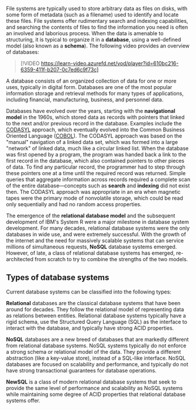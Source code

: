 File systems are typically used to store arbitrary data as files on disks, with some form of metadata (such as a filename) used to identify and locate these files. File systems offer rudimentary search and indexing capabilities, and searching the contents of files to find the information you need is often an involved and laborious process. When the data is amenable to structuring, it is typical to organize it in a **database**, using a well-defined model (also known as a **schema**). The following video provides an overview of databases:
<br>

> [!VIDEO https://learn-video.azurefd.net/vod/player?id=610bc216-6359-411f-b207-0c7ed6c9f73c]

A database consists of an organized collection of data for one or more uses, typically in digital form. Databases are one of the most popular information storage and retrieval methods for many types of applications, including financial, manufacturing, business, and personnel data. 

Databases have evolved over the years, starting with the **navigational model** in the 1960s, which stored data as records with pointers that linked to the next and/or previous record in the database. Examples include the [CODASYL](http://en.wikipedia.org/wiki/CODASYL) approach, which eventually evolved into the Common Business Oriented Language ([COBOL](http://en.wikipedia.org/wiki/COBOL)). The CODASYL approach was based on the "manual" navigation of a linked data set, which was formed into a large "network" of linked data, much like a circular linked list. When the database was first opened by a program, the program was handed back a link to the first record in the database, which also contained pointers to other pieces of data. To find any particular record, the programmer had to step through these pointers one at a time until the required record was returned. Simple queries that aggregate information across records required a complete scan of the entire database—concepts such as **search** and **indexing** did not exist then. The CODASYL approach was appropriate in an era when magnetic tapes were the primary mode of nonvolatile storage, which could be read only sequentially and had no random access properties. 

The emergence of the **relational database model** and the subsequent development of IBM's System R were a major milestone in database system development. For many decades, relational database systems were the only databases in wide use, and were extremely successful. With the growth of the internet and the need for massively scalable systems that can service millions of simultaneous requests, **NoSQL** database systems emerged. However, of late, a class of relational database systems has emerged, re-architected from scratch to try to combine the strengths of the two models.

## Types of database systems

Current database systems can be classified into the following types:

**Relational** databases are the classical database systems that have been around for decades. They follow the relational model of representing data as relations between entities. Relational database systems typically have a rigid schema, use the Structured Query Language (SQL) as the interface to interact with the database, and typically have strong ACID properties. 

**NoSQL** databases are a new breed of databases that are markedly different from relational database systems. NoSQL systems typically do not enforce a strong schema or relational model of the data. They provide a different abstraction (like a key-value store), instead of a SQL-like interface. NoSQL databases are focused on scalability and performance, and typically do not have strong transactional guarantees for database operations. 

**NewSQL** is a class of modern relational database systems that seek to provide the same level of performance and scalability as NoSQL systems while maintaining some degree of ACID properties that relational database systems offer. 
